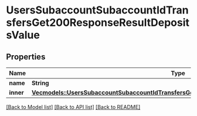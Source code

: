 # UsersSubaccountSubaccountIdTransfersGet200ResponseResultDepositsValue

## Properties

Name | Type | Description | Notes
------------ | ------------- | ------------- | -------------
**name** | **String** |  | 
**inner** | [**Vec<models::UsersSubaccountSubaccountIdTransfersGet200ResponseResultDepositsValueInnerInner>**](_users_subaccount__subaccount_id__transfers_get_200_response_result_deposits_value_inner_inner.md) |  | 

[[Back to Model list]](../README.md#documentation-for-models) [[Back to API list]](../README.md#documentation-for-api-endpoints) [[Back to README]](../README.md)


